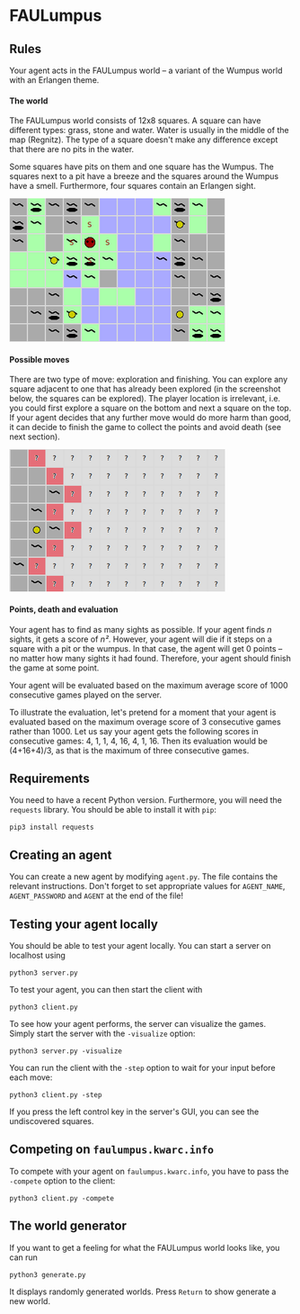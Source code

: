 # FAULumpus


## Rules
Your agent acts in the FAULumpus world – a variant of the Wumpus world with an Erlangen theme.

#### The world
The FAULumpus world consists of 12x8 squares.
A square can have different types: grass, stone and water.
Water is usually in the middle of the map (Regnitz).
The type of a square doesn't make any difference except that there are no pits in the water.

Some squares have pits on them and one square has the Wumpus.
The squares next to a pit have a breeze and the squares around the Wumpus have a smell.
Furthermore, four squares contain an Erlangen sight.

![Screenshot FAULumpus World](img/screenshot.png)

#### Possible moves
There are two type of move: exploration and finishing.
You can explore any square adjacent to one that has already been explored (in the screenshot below,
the squares can be explored). The player location is irrelevant, i.e. you could first explore a square
on the bottom and next a square on the top.
If your agent decides that any further move would do more harm than good,
it can decide to finish the game to collect the points and avoid death (see next section).

![Possible Moves](img/moves.png)

#### Points, death and evaluation
Your agent has to find as many sights as possible.
If your agent finds *n* sights, it gets a score of *n²*.
However, your agent will die if it steps on a square with a pit or the wumpus.
In that case, the agent will get 0 points – no matter how many sights it had found.
Therefore, your agent should finish the game at some point.

Your agent will be evaluated based on the maximum average score of 1000
consecutive games played on the server.

To illustrate the evaluation, let's pretend for a moment that your agent is
evaluated based on the maximum overage score of 3 consecutive games rather than 1000.
Let us say your agent gets the following scores in consecutive games: 4, 1, 1, 4, 16, 4, 1, 16.
Then its evaluation would be (4+16+4)/3, as that is the maximum of three consecutive games.

## Requirements
You need to have a recent Python version.
Furthermore, you will need the `requests` library.
You should be able to install it with `pip`:
```
pip3 install requests
```

## Creating an agent
You can create a new agent by modifying `agent.py`.
The file contains the relevant instructions.
Don't forget to set appropriate values for `AGENT_NAME`, `AGENT_PASSWORD` and `AGENT` at the end of the file!

## Testing your agent locally
You should be able to test your agent locally.
You can start a server on localhost using
```
python3 server.py
```
To test your agent, you can then start the client with
```
python3 client.py
```

To see how your agent performs, the server can visualize the games.
Simply start the server with the `-visualize` option:
```
python3 server.py -visualize
```
You can run the client with the `-step` option to wait for your input before each move:
```
python3 client.py -step
```

If you press the left control key in the server's GUI, you can see the undiscovered squares.


## Competing on `faulumpus.kwarc.info`
To compete with your agent on `faulumpus.kwarc.info`, you have to pass the `-compete` option to the client:
```
python3 client.py -compete
```


## The world generator
If you want to get a feeling for what the FAULumpus world looks like,
you can run
```
python3 generate.py
```
It displays randomly generated worlds.
Press `Return` to show generate a new world.
